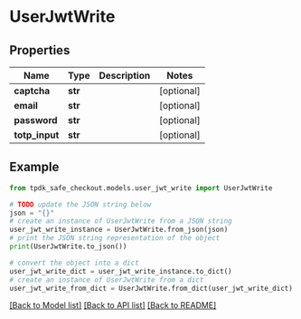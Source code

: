 # UserJwtWrite


## Properties

Name | Type | Description | Notes
------------ | ------------- | ------------- | -------------
**captcha** | **str** |  | [optional] 
**email** | **str** |  | [optional] 
**password** | **str** |  | [optional] 
**totp_input** | **str** |  | [optional] 

## Example

```python
from tpdk_safe_checkout.models.user_jwt_write import UserJwtWrite

# TODO update the JSON string below
json = "{}"
# create an instance of UserJwtWrite from a JSON string
user_jwt_write_instance = UserJwtWrite.from_json(json)
# print the JSON string representation of the object
print(UserJwtWrite.to_json())

# convert the object into a dict
user_jwt_write_dict = user_jwt_write_instance.to_dict()
# create an instance of UserJwtWrite from a dict
user_jwt_write_from_dict = UserJwtWrite.from_dict(user_jwt_write_dict)
```
[[Back to Model list]](../README.md#documentation-for-models) [[Back to API list]](../README.md#documentation-for-api-endpoints) [[Back to README]](../README.md)


